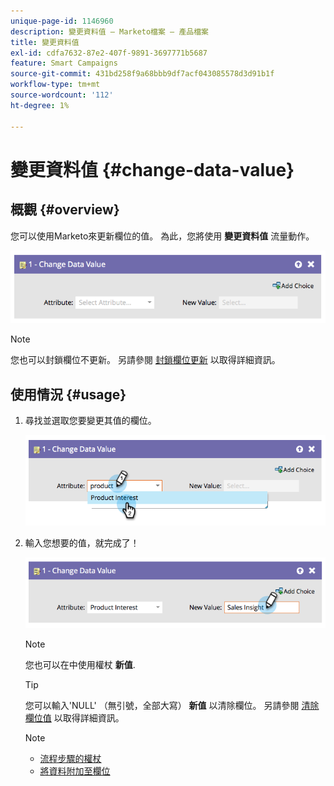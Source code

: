 ```yaml
---
unique-page-id: 1146960
description: 變更資料值 — Marketo檔案 — 產品檔案
title: 變更資料值
exl-id: cdfa7632-87e2-407f-9891-3697771b5687
feature: Smart Campaigns
source-git-commit: 431bd258f9a68bbb9df7acf043085578d3d91b1f
workflow-type: tm+mt
source-wordcount: '112'
ht-degree: 1%

---
```


# 變更資料值 {#change-data-value}

## 概觀 {#overview}

您可以使用Marketo來更新欄位的值。 為此，您將使用 **變更資料值** 流量動作。

![](assets/image2014-9-22-11-3a15-3a34.png)

>[!NOTE]
>
>您也可以封鎖欄位不更新。 另請參閱 [封鎖欄位更新](/help/marketo/product-docs/administration/field-management/block-updates-to-a-field.md) 以取得詳細資訊。

## 使用情況 {#usage}

1. 尋找並選取您要變更其值的欄位。

   ![](assets/image2014-9-22-11-3a18-3a29.png)

1. 輸入您想要的值，就完成了！

   ![](assets/image2014-9-22-11-3a18-3a38.png)

   >[!NOTE]
   >
   >您也可以在中使用權杖 **新值**.

   >[!TIP]
   >
   >您可以輸入&#39;NULL&#39; （無引號，全部大寫） **新值** 以清除欄位。 另請參閱 [清除欄位值](/help/marketo/product-docs/core-marketo-concepts/smart-campaigns/flow-actions/change-data-value/clear-field-values.md) 以取得詳細資訊。

   >[!NOTE]
   >
   >* [流程步驟的權杖](/help/marketo/product-docs/core-marketo-concepts/smart-campaigns/flow-actions/use-tokens-in-flow-steps.md)
   >* [將資料附加至欄位](/help/marketo/product-docs/core-marketo-concepts/smart-campaigns/flow-actions/append-data-to-a-field.md)
